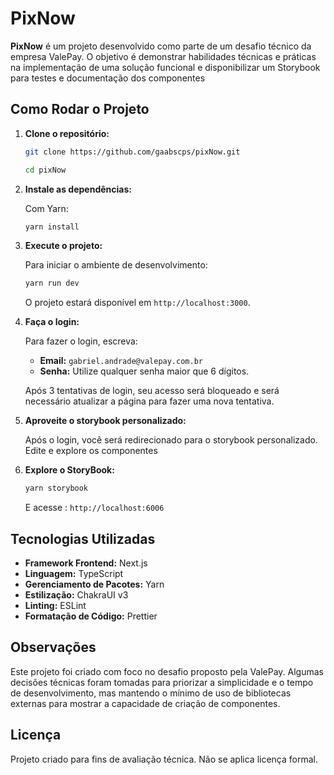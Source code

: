 # PixNow

**PixNow** é um projeto desenvolvido como parte de um desafio técnico da empresa ValePay. O objetivo é demonstrar habilidades técnicas e práticas na implementação de uma solução funcional e disponibilizar um Storybook para testes e documentação dos componentes

## Como Rodar o Projeto

1. **Clone o repositório:**

   ```bash
   git clone https://github.com/gaabscps/pixNow.git

   ```

   ```bash
   cd pixNow
   ```

2. **Instale as dependências:**

   Com Yarn:

   ```bash
   yarn install
   ```

3. **Execute o projeto:**

   Para iniciar o ambiente de desenvolvimento:

   ```bash
   yarn run dev
   ```

   O projeto estará disponível em `http://localhost:3000`.

4. **Faça o login:**

   Para fazer o login, escreva:

   - **Email:** `gabriel.andrade@valepay.com.br`
   - **Senha:** Utilize qualquer senha maior que 6 dígitos.

   Após 3 tentativas de login, seu acesso será bloqueado e será necessário atualizar a página para fazer uma nova tentativa.

5. **Aproveite o storybook personalizado:**

   Após o login, você será redirecionado para o storybook personalizado. Edite e explore os componentes

6. **Explore o StoryBook:**

   ```bash
   yarn storybook
   ```
   
   E acesse : `http://localhost:6006`

## Tecnologias Utilizadas

- **Framework Frontend:** Next.js
- **Linguagem:** TypeScript
- **Gerenciamento de Pacotes:** Yarn
- **Estilização:** ChakraUI v3
- **Linting:** ESLint
- **Formatação de Código:** Prettier

## Observações

Este projeto foi criado com foco no desafio proposto pela ValePay. Algumas decisões técnicas foram tomadas para priorizar a simplicidade e o tempo de desenvolvimento, mas mantendo o mínimo de uso de bibliotecas externas para mostrar a capacidade de criação de componentes.

## Licença

Projeto criado para fins de avaliação técnica. Não se aplica licença formal.
